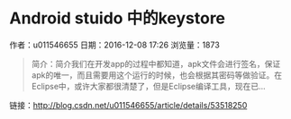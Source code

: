 # Android stuido 中的keystore
作者：u011546655
日期：2016-12-08 17:26
浏览量：1873
> 简介：简介我们在开发app的过程中都知道，apk文件会进行签名，保证apk的唯一，而且需要用这个运行的时候，也会根据其密码等做验证。在Eclipse中，或许大家都很清楚了，但是Eclipse编译工具，现在已...

 链接：http://blog.csdn.net/u011546655/article/details/53518250
